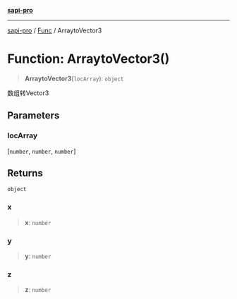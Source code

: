[**sapi-pro**](../../../README.md)

***

[sapi-pro](../../../globals.md) / [Func](../README.md) / ArraytoVector3

# Function: ArraytoVector3()

> **ArraytoVector3**(`locArray`): `object`

数组转Vector3

## Parameters

### locArray

\[`number`, `number`, `number`\]

## Returns

`object`

### x

> **x**: `number`

### y

> **y**: `number`

### z

> **z**: `number`
